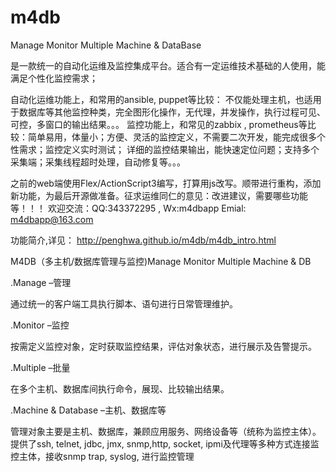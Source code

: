 # m4db
Manage Monitor Multiple Machine &amp; DataBase

是一款统一的自动化运维及监控集成平台。适合有一定运维技术基础的人使用，能满足个性化监控需求；

自动化运维功能上，和常用的ansible, puppet等比较：
不仅能处理主机，也适用于数据库等其他监控种类，完全图形化操作，无代理，并发操作，执行过程可见、可控，多窗口的输出结果。。。
监控功能上，和常见的zabbix , prometheus等比较：简单易用，体量小；方便、灵活的监控定义，不需要二次开发，能完成很多个性需求；监控定义实时测试；
详细的监控结果输出，能快速定位问题；支持多个采集端；采集线程超时处理，自动修复等。。。

之前的web端使用Flex/ActionScript3编写，打算用js改写。顺带进行重构，添加新功能，为最后开源做准备。征求运维同仁的意见：改进建议，需要哪些功能等！！！
欢迎交流：QQ:343372295 , Wx:m4dbapp  Emial: m4dbapp@163.com

功能简介,详见： http://penghwa.github.io/m4db/m4db_intro.html

M4DB（多主机/数据库管理与监控)Manage Monitor Multiple Machine & DB

.Manage –管理

通过统一的客户端工具执行脚本、语句进行日常管理维护。

.Monitor –监控

按需定义监控对象，定时获取监控结果，评估对象状态，进行展示及告警提示。

.Multiple –批量

在多个主机、数据库间执行命令，展现、比较输出结果。

.Machine & Database –主机、数据库等

管理对象主要是主机、数据库，兼顾应用服务、网络设备等（统称为监控主体）。
提供了ssh, telnet, jdbc, jmx, snmp,http, socket, ipmi及代理等多种方式连接监控主体，接收snmp trap, syslog, 进行监控管理



